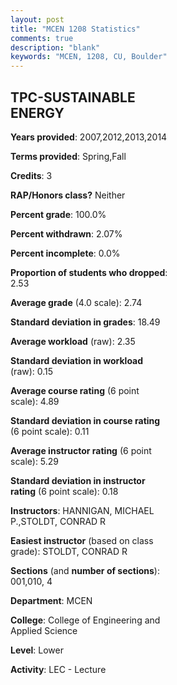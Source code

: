 ```yaml
---
layout: post
title: "MCEN 1208 Statistics"
comments: true
description: "blank"
keywords: "MCEN, 1208, CU, Boulder"
--- 
```

<head>
<script src="https://ajax.googleapis.com/ajax/libs/jquery/2.1.3/jquery.min.js"></script>
<script src="https://dl.dropboxusercontent.com/s/pc42nxpaw1ea4o9/highcharts.js?dl=0"></script>
<!-- <script src="../assets/js/highcharts.js"></script> -->
<style type="text/css">@font-face {
	font-family: "Bebas Neue";
	src: url(https://www.filehosting.org/file/details/544349/BebasNeue%20Regular.otf) format("opentype");
	}
	h1.Bebas { 
		font-family: "Bebas Neue", Verdana, Tahoma;
	}
</style>
</head>
<body>
	<div id="container" style="float: right; width: 45%; height: 88%; margin-left: 2.5%; margin-right: 2.5%;"></div>
	<script language="JavaScript">
		$(document).ready(function() {
		var chart = {type: 'column'};
		var title = {text: 'Grade Distribution'};
		var xAxis = {categories: ['A','B','C','D','F'],crosshair: true};
		var yAxis = {min: 0,title: {text: 'Percentage'}};
		var tooltip = {headerFormat: '<center><b><span style="font-size:20px">{point.key}</span></b></center>',
		               pointFormat: '<td style="padding:0"><b>{point.y:.1f}%</b></td>',
		               footerFormat: '</table>',shared: true,useHTML: true};
		var plotOptions = {column: {pointPadding: 0.0,borderWidth: 0}};  
		var credits = {enabled: false};var series= [{name: 'Percent',data: [24.35,37.31,27.98,6.74,3.63,]}];
		var json = {};
		json.chart = chart;
		json.title = title;
		json.tooltip = tooltip;
		json.xAxis = xAxis;
		json.yAxis = yAxis;  
		json.series = series;
		json.plotOptions = plotOptions;  
		json.credits = credits;
		$('#container').highcharts(json);
	});
	</script>
</body>
			   
## TPC-SUSTAINABLE ENERGY

**Years provided**: 2007,2012,2013,2014

**Terms provided**: Spring,Fall

**Credits**: 3

**RAP/Honors class?** Neither

**Percent grade**: 100.0%

**Percent withdrawn**: 2.07%

**Percent incomplete**: 0.0%

**Proportion of students who dropped**: 2.53

**Average grade** (4.0 scale): 2.74

**Standard deviation in grades**: 18.49

**Average workload** (raw): 2.35

**Standard deviation in workload** (raw): 0.15

**Average course rating** (6 point scale): 4.89

**Standard deviation in course rating** (6 point scale): 0.11

**Average instructor rating** (6 point scale): 5.29

**Standard deviation in instructor rating** (6 point scale): 0.18

**Instructors**: HANNIGAN, MICHAEL P.,STOLDT, CONRAD R

**Easiest instructor** (based on class grade): STOLDT, CONRAD R

**Sections** (and **number of sections**): 001,010, 4

**Department**: MCEN

**College**: College of Engineering and Applied Science

**Level**: Lower

**Activity**: LEC - Lecture
